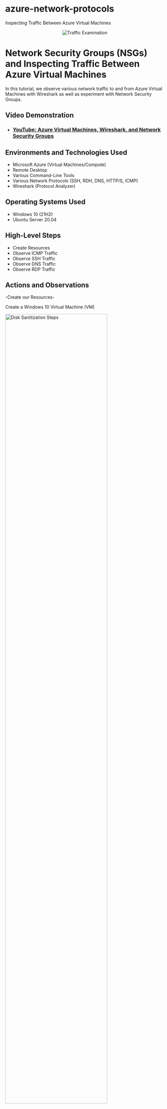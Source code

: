 # azure-network-protocols
Inspecting Traffic Between Azure Virtual Machines

<p align="center">
<img src="https://i.imgur.com/Ua7udoS.png" alt="Traffic Examination"/>
</p>

<h1>Network Security Groups (NSGs) and Inspecting Traffic Between Azure Virtual Machines</h1>
In this tutorial, we observe various network traffic to and from Azure Virtual Machines with Wireshark as well as experiment with Network Security Groups. <br />


<h2>Video Demonstration</h2>

- ### [YouTube: Azure Virtual Machines, Wireshark, and Network Security Groups](https://youtu.be/TaRA-Bq5ixM)

<h2>Environments and Technologies Used</h2>

- Microsoft Azure (Virtual Machines/Compute)
- Remote Desktop
- Various Command-Line Tools
- Various Network Protocols (SSH, RDH, DNS, HTTP/S, ICMP)
- Wireshark (Protocol Analyzer)

<h2>Operating Systems Used </h2>

- Windows 10 (21H2)
- Ubuntu Server 20.04

<h2>High-Level Steps</h2>

- Create Resources
- Observe ICMP Traffic
- Observe SSH Traffic
- Observe DNS Traffic
- Observe RDP Traffic

<h2>Actions and Observations</h2>

-Create our Resources-

  
Create a Windows 10 Virtual Machine (VM)

<img src="https://i.imgur.com/lUIGz6v.png" height="80%" width="80%" alt="Disk Sanitization Steps"/>

Create a Linux (Ubuntu) VM

<img src="https://i.imgur.com/m5eJdPk.png" height="80%" width="80%" alt="Disk Sanitization Steps"/>

<br />

-Observe ICMP Traffic-


Within your Windows 10 Virtual Machine, Install Wireshark

<img src="https://i.imgur.com/E0nKKGO.png" height="80%" width="80%" alt="Disk Sanitization Steps"/>

Open Wireshark and filter for ICMP traffic only

<img src="https://i.imgur.com/Ugza9aB.png" height="80%" width="80%" alt="Disk Sanitization Steps"/>

Retrieve the private IP address of the Ubuntu VM

<img src="https://i.imgur.com/cGsjFqF.png" height="80%" width="80%" alt="Disk Sanitization Steps"/>

Attempt to ping it from within the Windows 10 VM

<img src="https://i.imgur.com/1Cr5QPw.png" height="80%" width="80%" alt="Disk Sanitization Steps"/>

From The Windows 10 VM, open command line or PowerShell and attempt to ping a public website (such as www.google.com) and
observe the traffic in WireShark


<img src="https://i.imgur.com/sOPYGRb.png" height="80%" width="80%" alt="Disk Sanitization Steps"/>
</p>
<br />

-Observe SSH Traffic-


Back in Wireshark, filter for SSH traffic only

<img src="https://i.imgur.com/sOPYGRb.png" height="80%" width="80%" alt="Disk Sanitization Steps"/>
  
From your Windows 10 VM, “SSH into” your Ubuntu Virtual Machine (via its private IP address)
      
  a. Type commands (username, pwd, etc) into the linux SSH connection and observe SSH traffic spam in WireShark
      
  b. Exit the SSH connection by typing ‘exit’ and pressing [Enter]
  
<img src="https://i.imgur.com/ZvRpDkR.png" height="80%" width="80%" alt="Disk Sanitization Steps"/>
</p>
<p>
<br />
  
  
-Observe DNS Traffic-
  
Back in Wireshark, filter for DNS traffic only. From your Windows 10 VM within a command line, use nslookup to see what google.com and disney.com’s IP addresses are.

<img src="https://i.imgur.com/MwWoI4R.png" height="80%" width="80%" alt="Disk Sanitization Steps"/>
  
  
-Observe RDP Traffic-

Back in Wireshark, filter for RDP traffic only (tcp.port == 3389)
  
<img src="https://i.imgur.com/CgQGbls.png" height="80%" width="80%" alt="Disk Sanitization Steps"/>
  
  </p>
<p>
<br />
